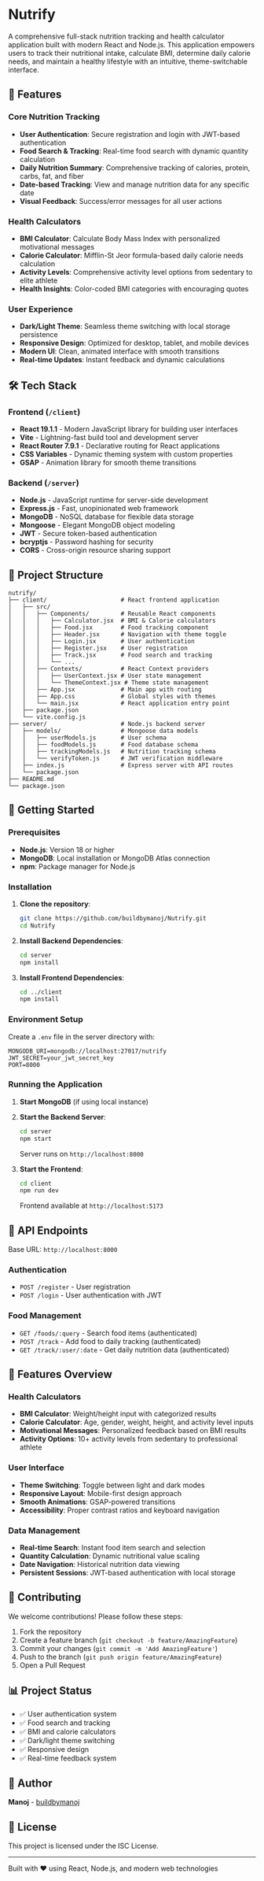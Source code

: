 # Nutrify

A comprehensive full-stack nutrition tracking and health calculator application built with modern React and Node.js. This application empowers users to track their nutritional intake, calculate BMI, determine daily calorie needs, and maintain a healthy lifestyle with an intuitive, theme-switchable interface.

## 🚀 Features

### Core Nutrition Tracking
- **User Authentication**: Secure registration and login with JWT-based authentication
- **Food Search & Tracking**: Real-time food search with dynamic quantity calculation
- **Daily Nutrition Summary**: Comprehensive tracking of calories, protein, carbs, fat, and fiber
- **Date-based Tracking**: View and manage nutrition data for any specific date
- **Visual Feedback**: Success/error messages for all user actions

### Health Calculators
- **BMI Calculator**: Calculate Body Mass Index with personalized motivational messages
- **Calorie Calculator**: Mifflin-St Jeor formula-based daily calorie needs calculation
- **Activity Levels**: Comprehensive activity level options from sedentary to elite athlete
- **Health Insights**: Color-coded BMI categories with encouraging quotes

### User Experience
- **Dark/Light Theme**: Seamless theme switching with local storage persistence
- **Responsive Design**: Optimized for desktop, tablet, and mobile devices
- **Modern UI**: Clean, animated interface with smooth transitions
- **Real-time Updates**: Instant feedback and dynamic calculations

## 🛠️ Tech Stack

### Frontend (`/client`)
- **React 19.1.1** - Modern JavaScript library for building user interfaces
- **Vite** - Lightning-fast build tool and development server
- **React Router 7.9.1** - Declarative routing for React applications
- **CSS Variables** - Dynamic theming system with custom properties
- **GSAP** - Animation library for smooth theme transitions

### Backend (`/server`)
- **Node.js** - JavaScript runtime for server-side development
- **Express.js** - Fast, unopinionated web framework
- **MongoDB** - NoSQL database for flexible data storage
- **Mongoose** - Elegant MongoDB object modeling
- **JWT** - Secure token-based authentication
- **bcryptjs** - Password hashing for security
- **CORS** - Cross-origin resource sharing support

## 📁 Project Structure

```
nutrify/
├── client/                     # React frontend application
│   ├── src/
│   │   ├── Components/         # Reusable React components
│   │   │   ├── Calculator.jsx  # BMI & Calorie calculators
│   │   │   ├── Food.jsx        # Food tracking component
│   │   │   ├── Header.jsx      # Navigation with theme toggle
│   │   │   ├── Login.jsx       # User authentication
│   │   │   ├── Register.jsx    # User registration
│   │   │   ├── Track.jsx       # Food search and tracking
│   │   │   └── ...
│   │   ├── Contexts/           # React Context providers
│   │   │   ├── UserContext.jsx # User state management
│   │   │   └── ThemeContext.jsx # Theme state management
│   │   ├── App.jsx             # Main app with routing
│   │   ├── App.css             # Global styles with themes
│   │   └── main.jsx            # React application entry point
│   ├── package.json
│   └── vite.config.js
├── server/                     # Node.js backend server
│   ├── models/                 # Mongoose data models
│   │   ├── userModels.js       # User schema
│   │   ├── foodModels.js       # Food database schema
│   │   ├── trackingModels.js   # Nutrition tracking schema
│   │   └── verifyToken.js      # JWT verification middleware
│   ├── index.js                # Express server with API routes
│   └── package.json
├── README.md
└── package.json
```

## 🚦 Getting Started

### Prerequisites
- **Node.js**: Version 18 or higher
- **MongoDB**: Local installation or MongoDB Atlas connection
- **npm**: Package manager for Node.js

### Installation

1. **Clone the repository**:
   ```bash
   git clone https://github.com/buildbymanoj/Nutrify.git
   cd Nutrify
   ```

2. **Install Backend Dependencies**:
   ```bash
   cd server
   npm install
   ```

3. **Install Frontend Dependencies**:
   ```bash
   cd ../client
   npm install
   ```

### Environment Setup

Create a `.env` file in the server directory with:
```env
MONGODB_URI=mongodb://localhost:27017/nutrify
JWT_SECRET=your_jwt_secret_key
PORT=8000
```

### Running the Application

1. **Start MongoDB** (if using local instance)

2. **Start the Backend Server**:
   ```bash
   cd server
   npm start
   ```
   Server runs on `http://localhost:8000`

3. **Start the Frontend**:
   ```bash
   cd client
   npm run dev
   ```
   Frontend available at `http://localhost:5173`

## 🔧 API Endpoints

Base URL: `http://localhost:8000`

### Authentication
- `POST /register` - User registration
- `POST /login` - User authentication with JWT

### Food Management
- `GET /foods/:query` - Search food items (authenticated)
- `POST /track` - Add food to daily tracking (authenticated)
- `GET /track/:user/:date` - Get daily nutrition data (authenticated)

## 🎨 Features Overview

### Health Calculators
- **BMI Calculator**: Weight/height input with categorized results
- **Calorie Calculator**: Age, gender, weight, height, and activity level inputs
- **Motivational Messages**: Personalized feedback based on BMI results
- **Activity Options**: 10+ activity levels from sedentary to professional athlete

### User Interface
- **Theme Switching**: Toggle between light and dark modes
- **Responsive Layout**: Mobile-first design approach
- **Smooth Animations**: GSAP-powered transitions
- **Accessibility**: Proper contrast ratios and keyboard navigation

### Data Management
- **Real-time Search**: Instant food item search and selection
- **Quantity Calculation**: Dynamic nutritional value scaling
- **Date Navigation**: Historical nutrition data viewing
- **Persistent Sessions**: JWT-based authentication with local storage

## 🤝 Contributing

We welcome contributions! Please follow these steps:

1. Fork the repository
2. Create a feature branch (`git checkout -b feature/AmazingFeature`)
3. Commit your changes (`git commit -m 'Add AmazingFeature'`)
4. Push to the branch (`git push origin feature/AmazingFeature`)
5. Open a Pull Request

## 📊 Project Status

- ✅ User authentication system
- ✅ Food search and tracking
- ✅ BMI and calorie calculators
- ✅ Dark/light theme switching
- ✅ Responsive design
- ✅ Real-time feedback system

## 👤 Author

**Manoj** - [buildbymanoj](https://github.com/buildbymanoj)

## 📄 License

This project is licensed under the ISC License.

---

Built with ❤️ using React, Node.js, and modern web technologies
